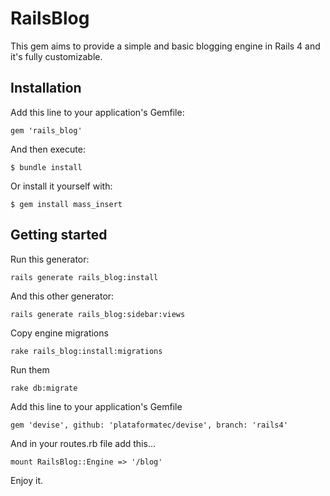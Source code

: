 # RailsBlog

This gem aims to provide a simple and basic blogging engine in Rails 4 and it's fully customizable.

## Installation

Add this line to your application's Gemfile:

    gem 'rails_blog'

And then execute:

    $ bundle install

Or install it yourself with:

    $ gem install mass_insert

## Getting started

Run this generator:

    rails generate rails_blog:install

And this other generator:

    rails generate rails_blog:sidebar:views

Copy engine migrations

    rake rails_blog:install:migrations

Run them

    rake db:migrate

Add this line to your application's Gemfile

    gem 'devise', github: 'plataformatec/devise', branch: 'rails4'

And in your routes.rb file add this...

    mount RailsBlog::Engine => '/blog'

Enjoy it.
